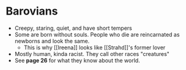 # Barovians

* Creepy, staring, quiet, and have short tempers
* Some are born without souls. People who die are reincarnated as newborns and look the same.
  * This is why [[Ireena]] looks like [[Strahd]]'s former lover
* Mostly human, kinda racist. They call other races "creatures"
* See **page 26** for what they know about the world.